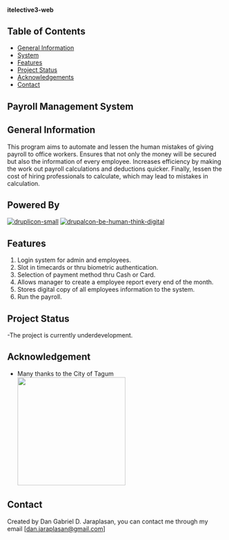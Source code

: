 #### itelective3-web
## Table of Contents
* [General Information](#general-information)
* [System](#powered-by)
* [Features](#features)
* [Project Status](#project-status)
* [Acknowledgements](#acknowledgement)
* [Contact](#contact)

## **Payroll Management System**
## General Information
This program aims to automate and lessen the human mistakes of giving payroll to office workers. Ensures that not only the money will be secured but also the information of every employee. Increases efficiency by making the work out payroll calculations and deductions quicker. Finally, lessen the cost of hiring professionals to calculate, which may lead to mistakes in calculation.

## Powered By
[![druplicon-small](https://user-images.githubusercontent.com/121182590/208966702-e245829d-a45f-42f5-9111-6300d8d1565e.png)](https://www.drupal.org/) [![drupalcon-be-human-think-digital](https://user-images.githubusercontent.com/121182590/208966896-770ca026-1b5a-4adb-a810-4b82fc5526aa.png)](https://www.drupal.org/) 

## Features
1. Login system for admin and employees.
2. Slot in timecards or thru biometric authentication.
3. Selection of payment method thru Cash or Card.
4. Allows manager to create a employee report every end of the month.
5. Stores digital copy of all employees information to the system.
6. Run the payroll.

## Project Status
-The project is currently underdevelopment.

## Acknowledgement
- Many thanks to the City of Tagum
<br><a href="https://www.facebook.com/tagumcity"><img src="https://user-images.githubusercontent.com/121182590/208968869-fbaa17af-21e5-41a8-8aaf-b478cb37ac84.png" width="250" height="250"></img></a></br>
## Contact
Created by Dan Gabriel D. Jaraplasan, you can contact me through my email [dan.jaraplasan@gmail.com]
